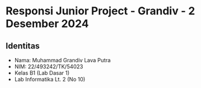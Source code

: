 # Responsi Junior Project - Grandiv - 2 Desember 2024

## Identitas

- Nama: Muhammad Grandiv Lava Putra
- NIM: 22/493242/TK/54023
- Kelas B1 (Lab Dasar 1)
- Lab Informatika Lt. 2 (No 10)
